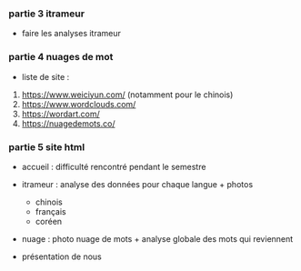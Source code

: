 ### partie 3 itrameur
- faire les analyses itrameur

### partie 4 nuages de mot
- liste de site :
1. https://www.weiciyun.com/ (notamment pour le chinois)
2. https://www.wordclouds.com/
3. https://wordart.com/
4. https://nuagedemots.co/

### partie 5 site html
- accueil : difficulté rencontré pendant le semestre
- itrameur : analyse des données pour chaque langue + photos
	- chinois
	- français
	- coréen
- nuage : photo nuage de mots + analyse globale des mots qui reviennent


- présentation de nous
